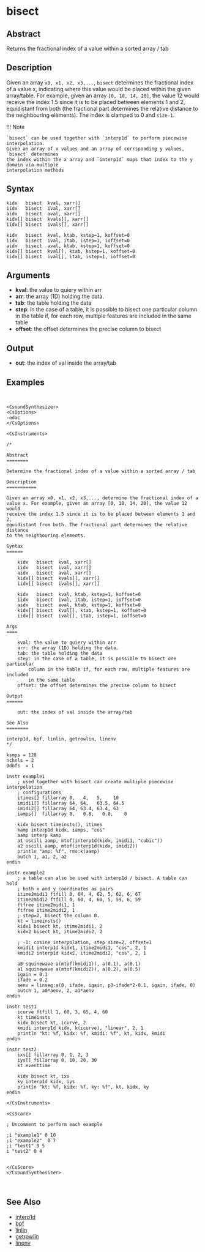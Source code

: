 # bisect

## Abstract

Returns the fractional index of a value within a sorted array / tab

## Description

Given an array ``x0, x1, x2, x3,...``, `bisect` determines the fractional index of a
value x, indicating where this value would be placed within the given array/table. 
For example, given an array ``[0, 10, 14, 20]``, the value 12 would
receive the index 1.5 since it is to be placed between elements 1 and 2,
equidistant from both (the fractional part determines the relative distance
to the neighbouring elements). The index is clamped to 0 and ``size-1``. 

!!! Note

    `bisect` can be used together with `interp1d` to perform piecewise interpolation.
    Given an array of x values and an array of corrsponding y values, `bisect` determines
    the index within the x array and `interp1d` maps that index to the y domain via multiple
    interpolation methods
    
## Syntax

```csound
kidx   bisect  kval, xarr[]
iidx   bisect  ival, xarr[]
aidx   bisect  aval, xarr[]
kidx[] bisect  kvals[], xarr[]
iidx[] bisect  ivals[], xarr[]

kidx   bisect  kval, ktab, kstep=1, koffset=0
iidx   bisect  ival, itab, istep=1, ioffset=0
aidx   bisect  aval, ktab, kstep=1, koffset=0
kidx[] bisect  kval[], ktab, kstep=1, koffset=0
iidx[] bisect  ival[], itab, istep=1, ioffset=0
```
    
## Arguments

* **kval**: the value to quiery within arr  
* **arr**: the array (1D) holding the data. 
* **tab**: the table holding the data
* **step**: in the case of a table, it is possible to bisect one particular
    column in the table if, for each row, multiple features are included
    in the same table
* **offset**: the offset determines the precise column to bisect


## Output

* **out**: the index of val inside the array/tab  
  

## Examples

```csound


<CsoundSynthesizer>
<CsOptions>
-odac
</CsOptions>

<CsInstruments>

/*

Abstract
========

Determine the fractional index of a value within a sorted array / tab

Description
===========

Given an array x0, x1, x2, x3,..., determine the fractional index of a
value x. For example, given an array [0, 10, 14, 20], the value 12 would
receive the index 1.5 since it is to be placed between elements 1 and 2,
equidistant from both. The fractional part determines the relative distance
to the neighbouring elements.

Syntax
======

    kidx   bisect  kval, xarr[]
    iidx   bisect  ival, xarr[]
    aidx   bisect  aval, xarr[]
    kidx[] bisect  kvals[], xarr[]
    iidx[] bisect  ivals[], xarr[]

    kidx   bisect  kval, ktab, kstep=1, koffset=0
    iidx   bisect  ival, itab, istep=1, ioffset=0
    aidx   bisect  aval, ktab, kstep=1, koffset=0
    kidx[] bisect  kval[], ktab, kstep=1, koffset=0
    iidx[] bisect  ival[], itab, istep=1, ioffset=0

Args
====

    kval: the value to quiery within arr  
    arr: the array (1D) holding the data. 
    tab: the table holding the data
    step: in the case of a table, it is possible to bisect one particular
        column in the table if, for each row, multiple features are included
        in the same table
    offset: the offset determines the precise column to bisect
        
Output
======

    out: the index of val inside the array/tab  

See Also
========

interp1d, bpf, linlin, getrowlin, linenv
*/

ksmps = 128
nchnls = 2
0dbfs  = 1

instr example1
    ; used together with bisect can create multiple piecewise interpolation
    ; configurations
    itimes[] fillarray 0,   4,   5,    10
    imidi1[] fillarray 64, 64,   63.5, 64.5
    imidi2[] fillarray 64, 63.4, 63.4, 63
    iamps[]  fillarray 0,   0.8,   0.8,    0

    kidx bisect timeinsts(), itimes
    kamp interp1d kidx, iamps, "cos"
    aamp interp kamp
    a1 oscili aamp, mtof(interp1d(kidx, imidi1, "cubic"))
    a2 oscili aamp, mtof(interp1d(kidx, imidi2))
    println "amp: %f", rms:k(aamp)
    outch 1, a1, 2, a2
endin

instr example2
    ; a table can also be used with interp1d / bisect. A table can hold
    ; both x and y coordinates as pairs
    itime2midi1 ftfill 0, 64, 4, 62, 5, 62, 6, 67
    itime2midi2 ftfill 0, 60, 4, 60, 5, 59, 6, 59
    ftfree itime2midi1, 1
    ftfree itime2midi2, 1
    ; step=2, bisect the column 0.
    kt = timeinsts() 
    kidx1 bisect kt, itime2midi1, 2
    kidx2 bisect kt, itime2midi2, 2
        
    ; -1: cosine interpolation, step size=2, offset=1
    kmidi1 interp1d kidx1, itime2midi1, "cos", 2, 1
    kmidi2 interp1d kidx2, itime2midi2, "cos", 2, 1
        
    a0 squinewave a(mtof(kmidi1)), a(0.1), a(0.1)
    a1 squinewave a(mtof(kmidi2)), a(0.2), a(0.5)
    igain = 0.1
    ifade = 0.2
    aenv = linseg:a(0, ifade, igain, p3-ifade*2-0.1, igain, ifade, 0)
    outch 1, a0*aenv, 2, a1*aenv
endin

instr test1
    icurve ftfill 1, 60, 3, 65, 4, 60
    kt timeinsts
    kidx bisect kt, icurve, 2
    kmidi interp1d kidx, k(icurve), "linear", 2, 1
    println "kt: %f, kidx: %f, kmidi: %f", kt, kidx, kmidi
endin

instr test2
    ixs[] fillarray 0, 1, 2, 3
    iys[] fillarray 0, 10, 20, 30
    kt eventtime

    kidx bisect kt, ixs
    ky interp1d kidx, iys
    println "kt: %f, kidx: %f, ky: %f", kt, kidx, ky
endin

</CsInstruments>

<CsScore>

; Uncomment to perform each example

;i "example1" 0 10
;i "example2"  0 7
;i "test1" 0 5
i "test2" 0 4


</CsScore>
</CsoundSynthesizer>



```


## See Also

* [interp1d](interp1d.md)
* [bpf](https://csound.com/docs/manual/bpf.html)
* [linlin](https://csound.com/docs/manual/linlin.html)
* [getrowlin](https://csound.com/docs/manual/getrowlin.html)
* [linenv](linenv.md)

